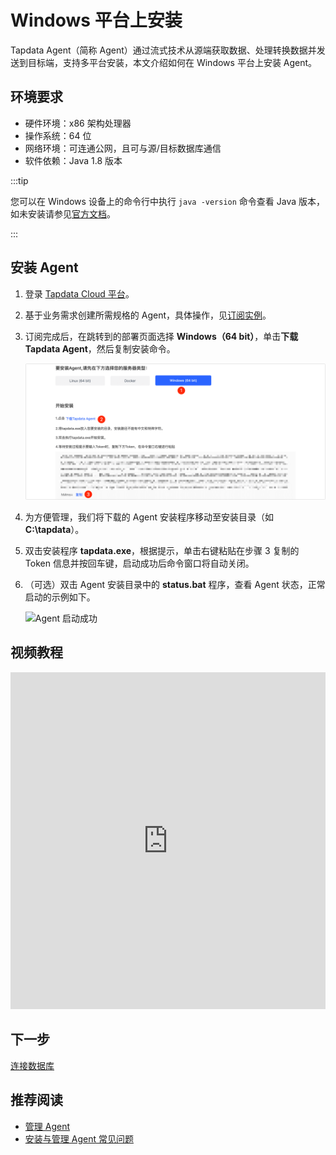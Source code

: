# Windows 平台上安装

Tapdata Agent（简称 Agent）通过流式技术从源端获取数据、处理转换数据并发送到目标端，支持多平台安装，本文介绍如何在 Windows 平台上安装 Agent。

## 环境要求

- 硬件环境：x86 架构处理器
- 操作系统：64 位
- 网络环境：可连通公网，且可与源/目标数据库通信
- 软件依赖：Java 1.8 版本

:::tip

您可以在 Windows 设备上的命令行中执行 `java -version` 命令查看 Java 版本，如未安装请参见[官方文档](https://www.java.com/en/download/manual.jsp)。

:::

## 安装 Agent 

1. 登录 [Tapdata Cloud 平台](https://cloud.tapdata.net/console/v3/)。

2. 基于业务需求创建所需规格的 Agent，具体操作，见[订阅实例](../../billing/purchase.md)。

3. 订阅完成后，在跳转到的部署页面选择 **Windows（64 bit）**，单击**下载 Tapdata Agent**，然后复制安装命令。

   ![复制安装命令](../../images/agent_on_windows_cn.png)

4. 为方便管理，我们将下载的 Agent 安装程序移动至安装目录（如 **C:\tapdata**）。

5. 双击安装程序 **tapdata.exe**，根据提示，单击右键粘贴在步骤 3 复制的 Token 信息并按回车键，启动成功后命令窗口将自动关闭。

6. （可选）双击 Agent 安装目录中的 **status.bat** 程序，查看 Agent 状态，正常启动的示例如下。

   ![Agent 启动成功](../../images/agent_started_on_windows.png)



## 视频教程

<iframe      src="https://20778419.s21v.faiusr.com/58/2/ABUIABA6GAAg-ZOHkQYoqs3RogI.mp4"   width="100%"      height="539"      frameborder="0"    allowfullscreen="true"  > </iframe>

## 下一步

[连接数据库](../connect-database.md)

## 推荐阅读

* [管理 Agent](../../user-guide/manage-agent.md)
* [安装与管理 Agent 常见问题](../../faq/agent-installation.md)
